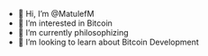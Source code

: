 - 👋 Hi, I’m @MatulefM
- 👀 I’m interested in Bitcoin
- 🌱 I’m currently philosophizing
- 💞️ I’m looking to learn about Bitcoin Development

<!---
MatulefM/MatulefM is a ✨ special ✨ repository because its `README.md` (this file) appears on your GitHub profile.
You can click the Preview link to take a look at your changes.
--->

